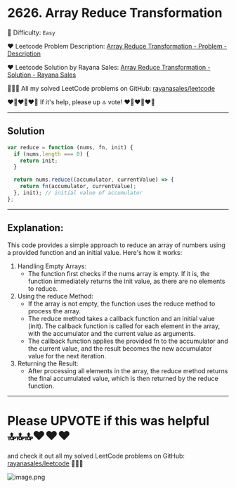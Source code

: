 # 2626. Array Reduce Transformation

🌱 Difficulty: `Easy`

❤️ Leetcode Problem Description: [Array Reduce Transformation - Problem - Description](https://leetcode.com/problems/array-reduce-transformation/)

❤️ Leetcode Solution by Rayana Sales: [Array Reduce Transformation - Solution - Rayana Sales](https://leetcode.com/problems/array-reduce-transformation/solutions/5618943/simple-beginner-friendly-2626-array-reduce-transformation/)

💁🏻‍♀️ All my solved LeetCode problems on GitHub: [rayanasales/leetcode](https://github.com/rayanasales/leetcode)

❤️‍🔥❤️‍🔥❤️‍🔥 If it's help, please up 🔝 vote! ❤️‍🔥❤️‍🔥❤️‍🔥

---

## Solution

```javascript []
var reduce = function (nums, fn, init) {
  if (nums.length === 0) {
    return init;
  }

  return nums.reduce((accumulator, currentValue) => {
    return fn(accumulator, currentValue);
  }, init); // initial value of accumulator
};
```

---

## Explanation:

This code provides a simple approach to reduce an array of numbers using a provided function and an initial value. Here's how it works:

1. Handling Empty Arrays:
   - The function first checks if the nums array is empty. If it is, the function immediately returns the init value, as there are no elements to reduce.
2. Using the reduce Method:
   - If the array is not empty, the function uses the reduce method to process the array.
   - The reduce method takes a callback function and an initial value (init). The callback function is called for each element in the array, with the accumulator and the current value as arguments.
   - The callback function applies the provided fn to the accumulator and the current value, and the result becomes the new accumulator value for the next iteration.
3. Returning the Result:
   - After processing all elements in the array, the reduce method returns the final accumulated value, which is then returned by the reduce function.

---

# Please UPVOTE if this was helpful 🔝🔝🔝❤️❤️❤️

and check it out all my solved LeetCode problems on GitHub: [rayanasales/leetcode](https://github.com/rayanasales/leetcode) 🤙😚🤘

![image.png](https://assets.leetcode.com/users/images/57bce3b1-56e2-4c20-9cdf-b61fef26b93b_1725494158.6252415.png)
